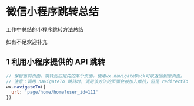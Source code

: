 # 微信小程序跳转总结


工作中总结的小程序跳转方法总结

如有不足欢迎补充

<!--more-->

## 1 利用小程序提供的 API 跳转
```javascript
// 保留当前页面，跳转到应用内的某个页面，使用wx.navigateBack可以返回到原页面。
// 注意：调用 navigateTo 跳转时，调用该方法的页面会被加入堆栈，但是 redirectTo 
wx.navigateTo({
  url: 'page/home/home?user_id=111'
})
```